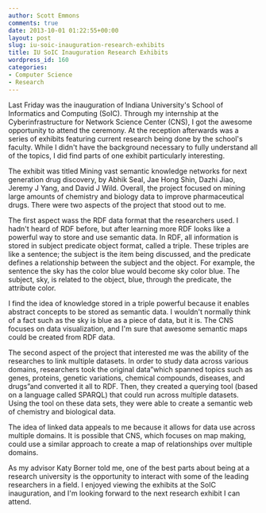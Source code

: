 ```yaml
---
author: Scott Emmons
comments: true
date: 2013-10-01 01:22:55+00:00
layout: post
slug: iu-soic-inauguration-research-exhibits
title: IU SoIC Inauguration Research Exhibits
wordpress_id: 160
categories:
- Computer Science
- Research
---
```


Last Friday was the inauguration of Indiana University's School of Informatics and Computing (SoIC). Through my internship at the Cyberinfrastructure for Network Science Center (CNS), I got the awesome opportunity to attend the ceremony. At the reception afterwards was a series of exhibits featuring current research being done by the school's faculty. While I didn't have the background necessary to fully understand all of the topics, I did find parts of one exhibit particularly interesting.

The exhibit was titled Mining vast semantic knowledge networks for next generation drug discovery, by Abhik Seal, Jae Hong Shin, Dazhi Jiao, Jeremy J Yang, and David J Wild. Overall, the project focused on mining large amounts of chemistry and biology data to improve pharmaceutical drugs. There were two aspects of the project that stood out to me.

The first aspect wass the RDF data format that the researchers used. I hadn't heard of RDF before, but after learning more RDF looks like a powerful way to store and use semantic data. In RDF, all information is stored in subject predicate object format, called a triple. These triples are like a sentence; the subject is the item being discussed, and the predicate defines a relationship between the subject and the object. For example, the sentence the sky has the color blue would become sky color blue. The subject, sky, is related to the object, blue, through the predicate, the attribute color.

I find the idea of knowledge stored in a triple powerful because it enables abstract concepts to be stored as semantic data. I wouldn't normally think of a fact such as the sky is blue as a piece of data, but it is. The CNS focuses on data visualization, and I'm sure that awesome semantic maps could be created from RDF data.

The second aspect of the project that interested me was the ability of the researches to link multiple datasets. In order to study data across various domains, researchers took the original data”which spanned topics such as genes, proteins, genetic variations, chemical compounds, diseases, and drugs”and converted it all to RDF. Then, they created a querying tool (based on a language called SPARQL) that could run across multiple datasets. Using the tool on these data sets, they were able to create a semantic web of chemistry and biological data.

The idea of linked data appeals to me because it allows for data use across multiple domains. It is possible that CNS, which focuses on map making, could use a similar approach to create a map of relationships over multiple domains.

As my advisor Katy Borner told me, one of the best parts about being at a research university is the opportunity to interact with some of the leading researchers in a field. I enjoyed viewing the exhibits at the SoIC inauguration, and I'm looking forward to the next research exhibit I can attend.
